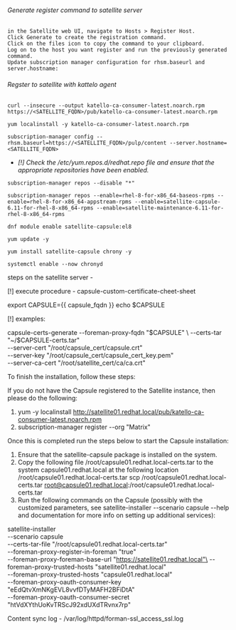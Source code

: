 ###### Generate register command to satellite server

	in the Satellite web UI, navigate to Hosts > Register Host.
	Click Generate to create the registration command.
	Click on the files icon to copy the command to your clipboard.
	Log on to the host you want register and run the previously generated command.
	Update subscription manager configuration for rhsm.baseurl and server.hostname:

###### Regster to satellite with kattelo agent

```
curl --insecure --output katello-ca-consumer-latest.noarch.rpm https://<SATELLITE_FQDN>/pub/katello-ca-consumer-latest.noarch.rpm
```

```
yum localinstall -y katello-ca-consumer-latest.noarch.rpm
```

```
subscription-manager config --rhsm.baseurl=https://<SATELLITE_FQDN>/pulp/content --server.hostname=<SATELLITE_FQDN>
```

* *[!] Check the /etc/yum.repos.d/redhat.repo file and ensure that the appropriate repositories have been enabled.*

```
subscription-manager repos --disable "*"
```

```
subscription-manager repos --enable=rhel-8-for-x86_64-baseos-rpms --enable=rhel-8-for-x86_64-appstream-rpms --enable=satellite-capsule-6.11-for-rhel-8-x86_64-rpms --enable=satellite-maintenance-6.11-for-rhel-8-x86_64-rpms
```

```
dnf module enable satellite-capsule:el8
```

```
yum update -y
```

```
yum install satellite-capsule chrony -y
```

```
systemctl enable --now chronyd
```



steps on the satellite server -

[!] execute procedure - capsule-custom-certificate-cheet-sheet

export CAPSULE={{ capsule_fqdn }}
echo $CAPSULE

[!] examples:

capsule-certs-generate --foreman-proxy-fqdn "$CAPSULE" \
                                   --certs-tar  "~/$CAPSULE-certs.tar" \
                                   --server-cert "/root/capsule_cert/capsule.crt" \
                                   --server-key "/root/capsule_cert/capsule_cert_key.pem" \
                                   --server-ca-cert "/root/satellite_cert/ca/ca.crt"
								 


  To finish the installation, follow these steps:

  If you do not have the Capsule registered to the Satellite instance, then please do the following:

  1. yum -y localinstall http://satellite01.redhat.local/pub/katello-ca-consumer-latest.noarch.rpm
  2. subscription-manager register --org "Matrix"

  Once this is completed run the steps below to start the Capsule installation:

  1. Ensure that the satellite-capsule package is installed on the system.
  2. Copy the following file /root/capsule01.redhat.local-certs.tar to the system capsule01.redhat.local at the following location /root/capsule01.redhat.local-certs.tar
  scp /root/capsule01.redhat.local-certs.tar root@capsule01.redhat.local:/root/capsule01.redhat.local-certs.tar
  3. Run the following commands on the Capsule (possibly with the customized
     parameters, see satellite-installer --scenario capsule --help and
     documentation for more info on setting up additional services):

  satellite-installer \
                    --scenario capsule \
                    --certs-tar-file                              "/root/capsule01.redhat.local-certs.tar"\
                    --foreman-proxy-register-in-foreman           "true"\
                    --foreman-proxy-foreman-base-url              "https://satellite01.redhat.local"\
                    --foreman-proxy-trusted-hosts                 "satellite01.redhat.local"\
                    --foreman-proxy-trusted-hosts                 "capsule01.redhat.local"\
                    --foreman-proxy-oauth-consumer-key            "eEdQtvXmNKgEVL8vvfDTyMAFH2BFiDtA"\
                    --foreman-proxy-oauth-consumer-secret         "htVdXYthUoKvTRScJ92xdUXdTRvnx7rp"
		    
		   
Content sync log - /var/log/httpd/forman-ssl_access_ssl.log		   

